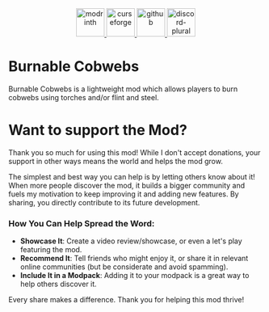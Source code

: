<div align="center">
    <a href="https://modrinth.com/mod/burnable-cobwebs">
        <img alt="modrinth" height="56" src="https://cdn.jsdelivr.net/npm/@intergrav/devins-badges@3/assets/cozy-minimal/available/modrinth_vector.svg">
    </a>
    <a href="https://www.curseforge.com/minecraft/mc-mods/burnable-cobwebs">
        <img alt="curseforge" height="56" src="https://cdn.jsdelivr.net/npm/@intergrav/devins-badges@3/assets/cozy-minimal/available/curseforge_vector.svg">
    </a>
    <a href="https://github.com/Raik176/burnable-cobwebs">
        <img alt="github" height="56" src="https://cdn.jsdelivr.net/npm/@intergrav/devins-badges@3/assets/cozy-minimal/available/github_vector.svg">
    </a>
    <a href="https://discord.gg/FpEReTJbSA">
        <img alt="discord-plural" height="56" src="https://cdn.jsdelivr.net/npm/@intergrav/devins-badges@3/assets/cozy-minimal/social/discord-plural_vector.svg">
    </a>
</div>


# Burnable Cobwebs
Burnable Cobwebs is a lightweight mod which allows players to burn cobwebs using torches and/or flint and steel.

# Want to support the Mod?
Thank you so much for using this mod! While I don't accept donations, your support in other ways means the world and helps the mod grow.

The simplest and best way you can help is by letting others know about it! When more people discover the mod, it builds a bigger community and fuels my motivation to keep improving it and adding new features. By sharing, you directly contribute to its future development.

### How You Can Help Spread the Word:
- **Showcase It**: Create a video review/showcase, or even a let's play featuring the mod.
- **Recommend It**: Tell friends who might enjoy it, or share it in relevant online communities (but be considerate and avoid spamming).
- **Include It in a Modpack**: Adding it to your modpack is a great way to help others discover it.

Every share makes a difference. Thank you for helping this mod thrive!